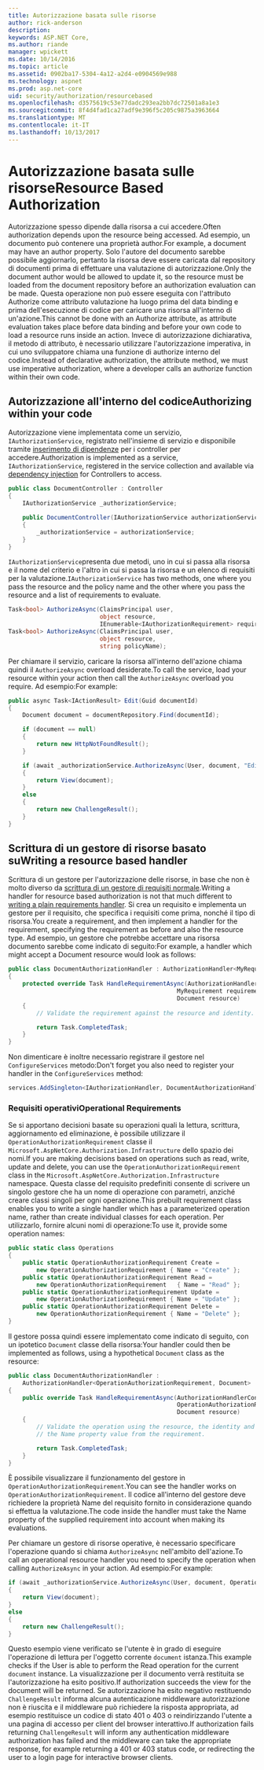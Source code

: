 ```yaml
---
title: Autorizzazione basata sulle risorse
author: rick-anderson
description: 
keywords: ASP.NET Core,
ms.author: riande
manager: wpickett
ms.date: 10/14/2016
ms.topic: article
ms.assetid: 0902ba17-5304-4a12-a2d4-e0904569e988
ms.technology: aspnet
ms.prod: asp.net-core
uid: security/authorization/resourcebased
ms.openlocfilehash: d3575619c53e77dadc293ea2bb7dc72501a8a1e3
ms.sourcegitcommit: 8f4d4fad1ca27adf9e396f5c205c9875a3963664
ms.translationtype: MT
ms.contentlocale: it-IT
ms.lasthandoff: 10/13/2017
---
```

# <a name="resource-based-authorization"></a><span data-ttu-id="ed85d-103">Autorizzazione basata sulle risorse</span><span class="sxs-lookup"><span data-stu-id="ed85d-103">Resource Based Authorization</span></span>

<a name="security-authorization-resource-based"></a>

<span data-ttu-id="ed85d-104">Autorizzazione spesso dipende dalla risorsa a cui accedere.</span><span class="sxs-lookup"><span data-stu-id="ed85d-104">Often authorization depends upon the resource being accessed.</span></span> <span data-ttu-id="ed85d-105">Ad esempio, un documento può contenere una proprietà author.</span><span class="sxs-lookup"><span data-stu-id="ed85d-105">For example, a document may have an author property.</span></span> <span data-ttu-id="ed85d-106">Solo l'autore del documento sarebbe possibile aggiornarlo, pertanto la risorsa deve essere caricata dal repository di documenti prima di effettuare una valutazione di autorizzazione.</span><span class="sxs-lookup"><span data-stu-id="ed85d-106">Only the document author would be allowed to update it, so the resource must be loaded from the document repository before an authorization evaluation can be made.</span></span> <span data-ttu-id="ed85d-107">Questa operazione non può essere eseguita con l'attributo Authorize come attributo valutazione ha luogo prima del data binding e prima dell'esecuzione di codice per caricare una risorsa all'interno di un'azione.</span><span class="sxs-lookup"><span data-stu-id="ed85d-107">This cannot be done with an Authorize attribute, as attribute evaluation takes place before data binding and before your own code to load a resource runs inside an action.</span></span> <span data-ttu-id="ed85d-108">Invece di autorizzazione dichiarativa, il metodo di attributo, è necessario utilizzare l'autorizzazione imperativa, in cui uno sviluppatore chiama una funzione di authorize interno del codice.</span><span class="sxs-lookup"><span data-stu-id="ed85d-108">Instead of declarative authorization, the attribute method, we must use imperative authorization, where a developer calls an authorize function within their own code.</span></span>

## <a name="authorizing-within-your-code"></a><span data-ttu-id="ed85d-109">Autorizzazione all'interno del codice</span><span class="sxs-lookup"><span data-stu-id="ed85d-109">Authorizing within your code</span></span>

<span data-ttu-id="ed85d-110">Autorizzazione viene implementata come un servizio, `IAuthorizationService`, registrato nell'insieme di servizio e disponibile tramite [inserimento di dipendenze](../../fundamentals/dependency-injection.md#fundamentals-dependency-injection) per i controller per accedere.</span><span class="sxs-lookup"><span data-stu-id="ed85d-110">Authorization is implemented as a service, `IAuthorizationService`, registered in the service collection and available via [dependency injection](../../fundamentals/dependency-injection.md#fundamentals-dependency-injection) for Controllers to access.</span></span>

```csharp
public class DocumentController : Controller
{
    IAuthorizationService _authorizationService;

    public DocumentController(IAuthorizationService authorizationService)
    {
        _authorizationService = authorizationService;
    }
}
```

<span data-ttu-id="ed85d-111">`IAuthorizationService`presenta due metodi, uno in cui si passa alla risorsa e il nome del criterio e l'altro in cui si passa la risorsa e un elenco di requisiti per la valutazione.</span><span class="sxs-lookup"><span data-stu-id="ed85d-111">`IAuthorizationService` has two methods, one where you pass the resource and the policy name and the other where you pass the resource and a list of requirements to evaluate.</span></span>

```csharp
Task<bool> AuthorizeAsync(ClaimsPrincipal user,
                          object resource,
                          IEnumerable<IAuthorizationRequirement> requirements);
Task<bool> AuthorizeAsync(ClaimsPrincipal user,
                          object resource,
                          string policyName);
```

<a name="security-authorization-resource-based-imperative"></a>

<span data-ttu-id="ed85d-112">Per chiamare il servizio, caricare la risorsa all'interno dell'azione chiama quindi il `AuthorizeAsync` overload desiderate.</span><span class="sxs-lookup"><span data-stu-id="ed85d-112">To call the service, load your resource within your action then call the `AuthorizeAsync` overload you require.</span></span> <span data-ttu-id="ed85d-113">Ad esempio:</span><span class="sxs-lookup"><span data-stu-id="ed85d-113">For example:</span></span>

```csharp
public async Task<IActionResult> Edit(Guid documentId)
{
    Document document = documentRepository.Find(documentId);

    if (document == null)
    {
        return new HttpNotFoundResult();
    }

    if (await _authorizationService.AuthorizeAsync(User, document, "EditPolicy"))
    {
        return View(document);
    }
    else
    {
        return new ChallengeResult();
    }
}
```

## <a name="writing-a-resource-based-handler"></a><span data-ttu-id="ed85d-114">Scrittura di un gestore di risorse basato su</span><span class="sxs-lookup"><span data-stu-id="ed85d-114">Writing a resource based handler</span></span>

<span data-ttu-id="ed85d-115">Scrittura di un gestore per l'autorizzazione delle risorse, in base che non è molto diverso da [scrittura di un gestore di requisiti normale](policies.md#security-authorization-policies-based-authorization-handler).</span><span class="sxs-lookup"><span data-stu-id="ed85d-115">Writing a handler for resource based authorization is not that much different to [writing a plain requirements handler](policies.md#security-authorization-policies-based-authorization-handler).</span></span> <span data-ttu-id="ed85d-116">Si crea un requisito e implementa un gestore per il requisito, che specifica i requisiti come prima, nonché il tipo di risorsa.</span><span class="sxs-lookup"><span data-stu-id="ed85d-116">You create a requirement, and then implement a handler for the requirement, specifying the requirement as before and also the resource type.</span></span> <span data-ttu-id="ed85d-117">Ad esempio, un gestore che potrebbe accettare una risorsa documento sarebbe come indicato di seguito:</span><span class="sxs-lookup"><span data-stu-id="ed85d-117">For example, a handler which might accept a Document resource would look as follows:</span></span>

```csharp
public class DocumentAuthorizationHandler : AuthorizationHandler<MyRequirement, Document>
{
    protected override Task HandleRequirementAsync(AuthorizationHandlerContext context,
                                                MyRequirement requirement,
                                                Document resource)
    {
        // Validate the requirement against the resource and identity.

        return Task.CompletedTask;
    }
}
```

<span data-ttu-id="ed85d-118">Non dimenticare è inoltre necessario registrare il gestore nel `ConfigureServices` metodo:</span><span class="sxs-lookup"><span data-stu-id="ed85d-118">Don't forget you also need to register your handler in the `ConfigureServices` method:</span></span>

```csharp
services.AddSingleton<IAuthorizationHandler, DocumentAuthorizationHandler>();
```

### <a name="operational-requirements"></a><span data-ttu-id="ed85d-119">Requisiti operativi</span><span class="sxs-lookup"><span data-stu-id="ed85d-119">Operational Requirements</span></span>

<span data-ttu-id="ed85d-120">Se si apportano decisioni basate su operazioni quali la lettura, scrittura, aggiornamento ed eliminazione, è possibile utilizzare il `OperationAuthorizationRequirement` classe il `Microsoft.AspNetCore.Authorization.Infrastructure` dello spazio dei nomi.</span><span class="sxs-lookup"><span data-stu-id="ed85d-120">If you are making decisions based on operations such as read, write, update and delete, you can use the `OperationAuthorizationRequirement` class in the `Microsoft.AspNetCore.Authorization.Infrastructure` namespace.</span></span> <span data-ttu-id="ed85d-121">Questa classe del requisito predefiniti consente di scrivere un singolo gestore che ha un nome di operazione con parametri, anziché creare classi singoli per ogni operazione.</span><span class="sxs-lookup"><span data-stu-id="ed85d-121">This prebuilt requirement class enables you to write a single handler which has a parameterized operation name, rather than create individual classes for each operation.</span></span> <span data-ttu-id="ed85d-122">Per utilizzarlo, fornire alcuni nomi di operazione:</span><span class="sxs-lookup"><span data-stu-id="ed85d-122">To use it, provide some operation names:</span></span>

```csharp
public static class Operations
{
    public static OperationAuthorizationRequirement Create =
        new OperationAuthorizationRequirement { Name = "Create" };
    public static OperationAuthorizationRequirement Read =
        new OperationAuthorizationRequirement   { Name = "Read" };
    public static OperationAuthorizationRequirement Update =
        new OperationAuthorizationRequirement { Name = "Update" };
    public static OperationAuthorizationRequirement Delete =
        new OperationAuthorizationRequirement { Name = "Delete" };
}
```

<span data-ttu-id="ed85d-123">Il gestore possa quindi essere implementato come indicato di seguito, con un ipotetico `Document` classe della risorsa:</span><span class="sxs-lookup"><span data-stu-id="ed85d-123">Your handler could then be implemented as follows, using a hypothetical `Document` class as the resource:</span></span>

```csharp
public class DocumentAuthorizationHandler :
    AuthorizationHandler<OperationAuthorizationRequirement, Document>
{
    public override Task HandleRequirementAsync(AuthorizationHandlerContext context,
                                                OperationAuthorizationRequirement requirement,
                                                Document resource)
    {
        // Validate the operation using the resource, the identity and
        // the Name property value from the requirement.

        return Task.CompletedTask;
    }
}
```

<span data-ttu-id="ed85d-124">È possibile visualizzare il funzionamento del gestore in `OperationAuthorizationRequirement`.</span><span class="sxs-lookup"><span data-stu-id="ed85d-124">You can see the handler works on `OperationAuthorizationRequirement`.</span></span> <span data-ttu-id="ed85d-125">Il codice all'interno del gestore deve richiedere la proprietà Name del requisito fornito in considerazione quando si effettua la valutazione.</span><span class="sxs-lookup"><span data-stu-id="ed85d-125">The code inside the handler must take the Name property of the supplied requirement into account when making its evaluations.</span></span>

<span data-ttu-id="ed85d-126">Per chiamare un gestore di risorse operative, è necessario specificare l'operazione quando si chiama `AuthorizeAsync` nell'ambito dell'azione.</span><span class="sxs-lookup"><span data-stu-id="ed85d-126">To call an operational resource handler you need to specify the operation when calling `AuthorizeAsync` in your action.</span></span> <span data-ttu-id="ed85d-127">Ad esempio:</span><span class="sxs-lookup"><span data-stu-id="ed85d-127">For example:</span></span>

```csharp
if (await _authorizationService.AuthorizeAsync(User, document, Operations.Read))
{
    return View(document);
}
else
{
    return new ChallengeResult();
}
```

<span data-ttu-id="ed85d-128">Questo esempio viene verificato se l'utente è in grado di eseguire l'operazione di lettura per l'oggetto corrente `document` istanza.</span><span class="sxs-lookup"><span data-stu-id="ed85d-128">This example checks if the User is able to perform the Read operation for the current `document` instance.</span></span> <span data-ttu-id="ed85d-129">La visualizzazione per il documento verrà restituita se l'autorizzazione ha esito positivo.</span><span class="sxs-lookup"><span data-stu-id="ed85d-129">If authorization succeeds the view for the document will be returned.</span></span> <span data-ttu-id="ed85d-130">Se autorizzazione ha esito negativo restituendo `ChallengeResult` informa alcuna autenticazione middleware autorizzazione non è riuscita e il middleware può richiedere la risposta appropriata, ad esempio restituisce un codice di stato 401 o 403 o reindirizzando l'utente a una pagina di accesso per client del browser interattivo.</span><span class="sxs-lookup"><span data-stu-id="ed85d-130">If authorization fails returning `ChallengeResult` will inform any authentication middleware authorization has failed and the middleware can take the appropriate response, for example returning a 401 or 403 status code, or redirecting the user to a login page for interactive browser clients.</span></span>

